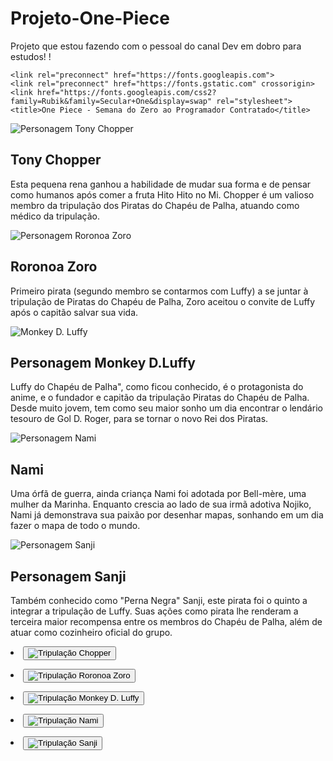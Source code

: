 # Projeto-One-Piece
Projeto que estou fazendo com o pessoal do canal Dev em dobro para estudos!
!
<!DOCTYPE html>
<html lang="en">

<head>
    <meta charset="UTF-8">
    <meta name="viewport" content="width=<main<>, initial-scale=1.0">

    <link rel="preconnect" href="https://fonts.googleapis.com">
    <link rel="preconnect" href="https://fonts.gstatic.com" crossorigin>
    <link href="https://fonts.googleapis.com/css2?family=Rubik&family=Secular+One&display=swap" rel="stylesheet">
    <title>One Piece - Semana do Zero ao Programador Contratado</title>
</head>

<body>
    <main class="personagens">
        <div class="personagem">
            <img class="imagem" src="./src/imagens/personagem-tony-chopper.png" alt="Personagem Tony Chopper">
            <div class="conteudo">
                <i class="logo"></i>
                <h2 class="nome-personagem">Tony Chopper</h2>
                <p class="descricao">Esta pequena rena ganhou a habilidade de mudar sua forma e de pensar como humanos após comer a fruta Hito Hito no Mi. Chopper é um valioso membro da tripulação dos Piratas do Chapéu de Palha, atuando como médico da tripulação. </p>
            </div>
        </div>
 <main class="personagens">
        <div class="personagem">
            <img class="imagem" src="./src/imagens/personagem-roronoa-zoro.png" alt="Personagem Roronoa Zoro">
            <div class="conteudo">
                <i class="logo"></i>
                <h2 class="nome-personagem">Roronoa Zoro</h2>
                <p class="descricao">Primeiro pirata (segundo membro se contarmos com Luffy) a se juntar à tripulação de Piratas do Chapéu de Palha, Zoro aceitou o convite de Luffy após o capitão salvar sua vida.</p>
            </div>
        </div>
         
 <main class="personagens">
    <div class="personagem Selecionado">
            <img class="imagem" src="./src/imagens/personagem-monkey-d-luffy.png" alt="Monkey D. Luffy">
            <div class="conteudo">
                <i class="logo"></i>
                <h2 class="nome-personagem">Personagem Monkey D.Luffy</h2>
                <p class="descricao">Luffy do Chapéu de Palha", como ficou conhecido, é o protagonista do anime, e o fundador e capitão da tripulação Piratas do Chapéu de Palha. Desde muito jovem, tem como seu maior sonho um dia encontrar o lendário tesouro de Gol D. Roger, para se tornar o novo Rei dos Piratas.</p>
            </div>
        </div>

 <main class="personagens">
        <div class="personagem">
            <img class="imagem" src="./src/imagens/personagem-nami.png" alt="Personagem Nami">
            <div class="conteudo">
                <i class="logo"></i>
                <h2 class="nome-personagem">Nami</h2>
                <p class="descricao">Uma órfã de guerra, ainda criança Nami foi adotada por Bell-mère, uma mulher da Marinha. Enquanto crescia ao lado de sua irmã adotiva Nojiko, Nami já demonstrava sua paixão por desenhar mapas, sonhando em um dia fazer o mapa de todo o mundo.</p>
            </div>
        </div>
 <main class="personagens">
            <div class="personagem">
                <img class="imagem" src="./src/imagens/personagem-sanji.png" alt="Personagem Sanji">
                <div class="conteudo">
                    <i class="logo"></i>
                    <h2 class="nome-personagem">Personagem Sanji</h2>
                    <p class="descricao">Também conhecido como "Perna Negra" Sanji, este pirata foi o quinto a integrar a tripulação de Luffy. Suas ações como pirata lhe renderam a terceira maior recompensa entre os membros do Chapéu de Palha, além de atuar como cozinheiro oficial do grupo.</p>
                </div>
            </div>
</main>
        <ul class="botoes"></ul>
        <li>
            <button class="botao">
                <img src="./src/imagens/tripulacao-chopper.png" alt="Tripulação Chopper">
            </button>
        </li>
    </main>
    <ul class="botoes"></ul>
    <li>
        <button class="botao">
            <img src="./src/imagens/tripulacao-zoro.png" alt="Tripulação Roronoa Zoro">
        </button>
    </li>

  <ul class="botoes"></ul>
    <li>
        <button class="botao selecionado">
            <img src="./src/imagens/tripulacao-luffy.png" alt="Tripulação Monkey D. Luffy">
        </button>
    </li>
    </main>
    <ul class="botoes"></ul>
    <li>
        <button class="botao">
            <img src="./src/imagens/tripulacao-nami.png" alt="Tripulação Nami">
        </button>
    </li>
    </main>
    <ul class="botoes"></ul>
    <li>
        <button class="botao">
            <img src="./src/imagens//tripulacao-sanji.png" alt="Tripulação Sanji">
        </button>
    </li>
</body>

</html>
